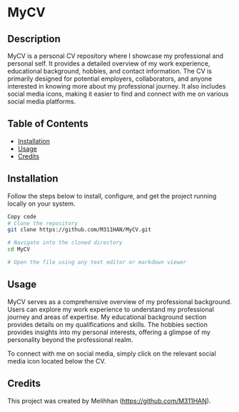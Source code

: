 # MyCV

## Description

MyCV is a personal CV repository where I showcase my professional and personal self. It provides a detailed overview of my work experience, educational background, hobbies, and contact information. The CV is primarily designed for potential employers, collaborators, and anyone interested in knowing more about my professional journey. It also includes social media icons, making it easier to find and connect with me on various social media platforms.

## Table of Contents

- [Installation](#installation)
- [Usage](#usage)
- [Credits](#credits)

## Installation

Follow the steps below to install, configure, and get the project running locally on your system.

```bash
Copy code
# Clone the repository
git clone https://github.com/M311HAN/MyCV.git

# Navigate into the cloned directory
cd MyCV

# Open the file using any text editor or markdown viewer
```
## Usage

MyCV serves as a comprehensive overview of my professional background. Users can explore my work experience to understand my professional journey and areas of expertise. My educational background section provides details on my qualifications and skills. The hobbies section provides insights into my personal interests, offering a glimpse of my personality beyond the professional realm.

To connect with me on social media, simply click on the relevant social media icon located below the CV.

## Credits

This project was created by Melihhan (https://github.com/M311HAN).

